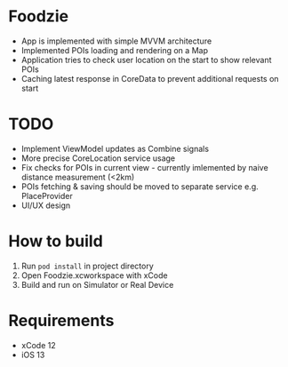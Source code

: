 
# Foodzie

* App is implemented with simple MVVM architecture 
* Implemented POIs loading and rendering on a Map
* Application tries to check user location on the start to show relevant POIs
* Caching latest response in CoreData to prevent additional requests on start

# TODO

* Implement ViewModel updates as Combine signals
* More precise CoreLocation service usage
* Fix checks for POIs in current view - currently imlemented by naive distance measurement (<2km)
* POIs fetching & saving should be moved to separate service e.g. PlaceProvider
* UI/UX design

# How to build

1. Run ```pod install``` in project directory
2. Open Foodzie.xcworkspace with xCode
3. Build and run on Simulator or Real Device

# Requirements
- xCode 12
- iOS 13



